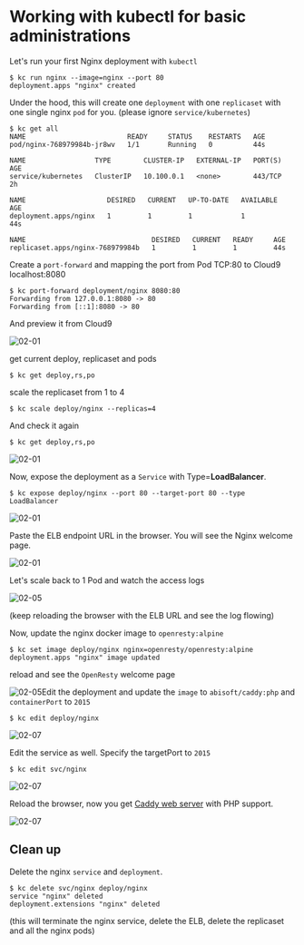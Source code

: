 # Working with kubectl for basic administrations



Let's run your first Nginx deployment with `kubectl`

```
$ kc run nginx --image=nginx --port 80
deployment.apps "nginx" created
```



Under the hood, this will create one `deployment` with one `replicaset` with one single nginx `pod` for you. (please ignore `service/kubernetes`)

```
$ kc get all
NAME                         READY     STATUS    RESTARTS   AGE
pod/nginx-768979984b-jr8wv   1/1       Running   0          44s

NAME                 TYPE        CLUSTER-IP   EXTERNAL-IP   PORT(S)   AGE
service/kubernetes   ClusterIP   10.100.0.1   <none>        443/TCP   2h

NAME                    DESIRED   CURRENT   UP-TO-DATE   AVAILABLE   AGE
deployment.apps/nginx   1         1         1            1           44s

NAME                               DESIRED   CURRENT   READY     AGE
replicaset.apps/nginx-768979984b   1         1         1         44s
```



Create a `port-forward` and mapping the port from Pod TCP:80 to Cloud9 localhost:8080 



```
$ kc port-forward deployment/nginx 8080:80
Forwarding from 127.0.0.1:8080 -> 80
Forwarding from [::1]:8080 -> 80
```



And preview it from Cloud9

![02-01](../images/02-01.png)



get current deploy, replicaset and pods

```
$ kc get deploy,rs,po
```

scale the replicaset from 1 to 4

```
$ kc scale deploy/nginx --replicas=4
```

And check it again

```
$ kc get deploy,rs,po
```



![02-01](../images/02-02.png)



Now, expose the deployment as a `Service` with Type=**LoadBalancer**.

```
$ kc expose deploy/nginx --port 80 --target-port 80 --type LoadBalancer
```



![02-01](../images/02-03.png)



Paste the ELB endpoint URL in the browser. You will see the Nginx welcome page.

![02-01](../images/02-04.png)

Let's scale back to 1 Pod and watch the access logs

![02-05](../images/02-05.png)

(keep reloading the browser with the ELB URL and see the log flowing)

Now, update the nginx docker image to `openresty:alpine`

```
$ kc set image deploy/nginx nginx=openresty/openresty:alpine
deployment.apps "nginx" image updated
```

reload and see the `OpenResty` welcome page

![02-05](../images/02-06.png)Edit the deployment and update the `image` to `abisoft/caddy:php` and `containerPort` to `2015`

```
$ kc edit deploy/nginx
```

![02-07](../images/02-07.png)



Edit the service as well. Specify the targetPort to `2015`

```
$ kc edit svc/nginx
```

![02-07](../images/02-08.png)



Reload the browser, now you get [Caddy web server](https://caddyserver.com/) with PHP support.

![02-07](../images/02-09.png)



## Clean up

Delete the nginx `service` and `deployment`.

```
$ kc delete svc/nginx deploy/nginx
service "nginx" deleted
deployment.extensions "nginx" deleted
```

(this will terminate the nginx service, delete the ELB, delete the replicaset and all the nginx pods)

